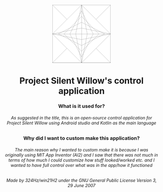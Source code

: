 <p align="center"><img src="app/src/main/res/mipmap-anydpi-v26/launchicon.png"></p>

<h1 align="center">Project Silent Willow's control application</h1>
<h3 align="center">What is it used for?</h3>
<h6 align="center">As suggested in the title, this is an open-source control application for Project Silent Willow using Android studio and Kotlin as the main language</h6>
<h3 align="center">Why did I want to custom make this application?</h3>
<h6 align="center">The main reason why I wanted to custom make it is because I was originally using MIT App Inventor (AI2) and I saw that there was not much in terms of how much I could customize how stuff looked/worked etc. and I wanted to have full control over what was in the app/how it functioned</h6>
<h6 align="center">Made by 324Hz/win21H2 under the GNU General Public License Version 3, 29 June 2007</h6>
